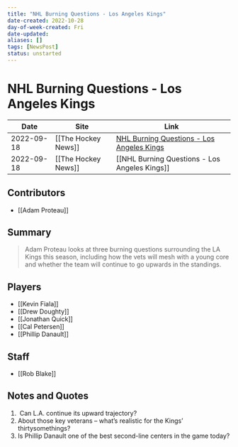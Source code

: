 ```yaml
---
title: "NHL Burning Questions - Los Angeles Kings"
date-created: 2022-10-28
day-of-week-created: Fri
date-updated: 
aliases: []
tags: [NewsPost]
status: unstarted
---
```


# NHL Burning Questions - Los Angeles Kings

| Date       | Site                | Link                                                                                                                |
| ---------- | ------------------- | ------------------------------------------------------------------------------------------------------------------- |
| 2022-09-18 | [[The Hockey News]] | [NHL Burning Questions - Los Angeles Kings](https://thehockeynews.com/news/nhl-burning-questions-los-angeles-kings) |
| 2022-09-18 | [[The Hockey News]] | [[NHL Burning Questions - Los Angeles Kings]]                                                                       |

## Contributors
- [[Adam Proteau]]


## Summary
> Adam Proteau looks at three burning questions surrounding the LA Kings this season, including how the vets will mesh with a young core and whether the team will continue to go upwards in the standings.



## Players
- [[Kevin Fiala]]
- [[Drew Doughty]]
- [[Jonathan Quick]]
- [[Cal Petersen]]
- [[Phillip Danault]]


## Staff
- [[Rob Blake]]


## Notes and Quotes
1)  Can L.A. continue its upward trajectory?
2) About those key veterans – what’s realistic for the Kings’ thirtysomethings?
3) Is Phillip Danault one of the best second-line centers in the game today?

